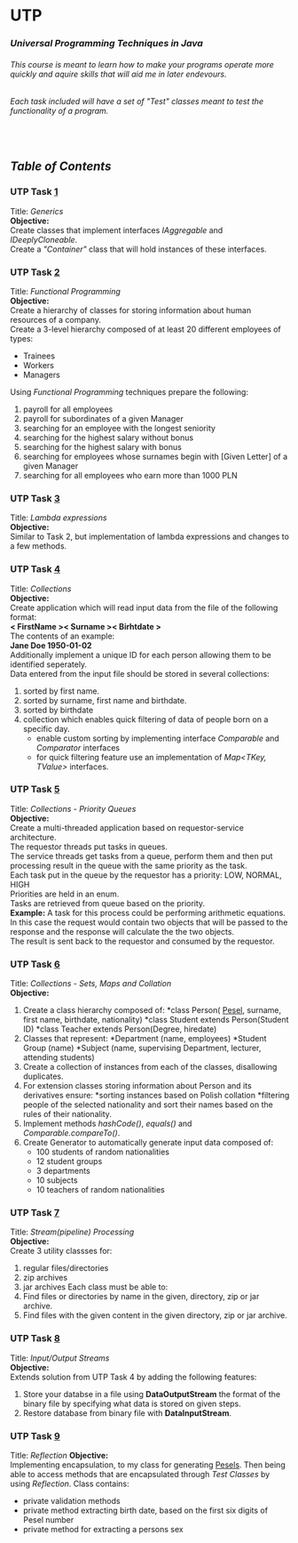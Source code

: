 # UTP
### *Universal Programming Techniques in Java*
###### This course is meant to learn how to make your programs operate more quickly and aquire skills that will aid me in later endevours.
###### Each task included will have a set of "Test" classes meant to test the functionality of a program. 
</br>



## ***Table of Contents***
### **UTP Task** [1](https://github.com/patjagielski/UTP/tree/master/UTP_1/UTP/src)
Title: *Generics* </br>
**Objective:**</br>
Create classes that implement interfaces *IAggregable* and *IDeeplyCloneable*.</br>
Create a *"Container"* class that will hold instances of these interfaces.
    
 ### **UTP Task** [2](https://github.com/patjagielski/UTP/tree/master/UTP_2/UTP_Task2)
 Title: *Functional Programming* </br>
 **Objective:**</br>
Create a hierarchy of classes for storing information about human resources of a company.</br>
Create a 3-level hierarchy composed of at least 20 different employees of types:</br>
* Trainees
* Workers
* Managers</br>

Using *Functional Programming* techniques prepare the following:
 1. payroll for all employees
 2. payroll for subordinates of a given Manager
 3. searching for an employee with the longest seniority
 4. searching for the highest salary without bonus 
 5. searching for the highest salary with bonus
 6. searching for employees whose surnames begin with [Given Letter] of a given Manager
 7. searching for all employees who earn more than 1000 PLN

 ### **UTP Task** [3](https://github.com/patjagielski/UTP/tree/master/UTP_3/UTP_Task3/src/com/company)
 Title: *Lambda expressions* </br>
 **Objective:**</br>
 Similar to Task 2, but implementation of lambda expressions and changes to a few methods.

 ### **UTP Task** [4](https://github.com/patjagielski/UTP/tree/master/UTP_4/UTP_4/src)
 Title: *Collections*</br>
 **Objective:**</br>
Create application which will read input data from the file of the following format: </br>
**< FirstName >< Surname >< Birhtdate >** </br>
The contents of an example:</br>
**Jane Doe 1950-01-02**</br>
Additionally implement a unique ID for each person allowing them to be identified seperately.</br>
Data entered from the input file should be stored in several collections: </br>

1. sorted by first name.
2. sorted by surname, first name and birthdate.
3. sorted by birthdate
4. collection which enables quick filtering of data of people born on a specific day.
    * enable custom sorting by implementing interface *Comparable<TValue>* and *Comparator<TValue>* interfaces 
    * for quick filtering feature use an implementation of *Map<TKey, TValue>* interfaces.
  
 ### **UTP Task** [5](https://github.com/patjagielski/UTP/tree/master/UTP_5/UTP_5)
 Title: *Collections - Priority Queues*</br>
 **Objective:**</br>
Create a multi-threaded application based on requestor-service architecture.</br>
The requestor threads put tasks in queues.</br>
The service threads get tasks from a queue, perform them and then put processing result in the queue with the same priority as the task.</br>
Each task put in the queue by the requestor has a priority: LOW, NORMAL, HIGH</br>
Priorities are held in an enum.</br>
Tasks are retrieved from queue based on the priority.</br>
**Example:**
A task for this process could be performing arithmetic equations. In this case the request would contain two objects that will be passed to the response and the response will calculate the the two objects.</br>
The result is sent back to the requestor and consumed by the requestor.


 ### **UTP Task** [6](https://github.com/patjagielski/UTP/tree/master/UTP_6/UTP_6/src)
Title: *Collections - Sets, Maps and Collation*</br>
 **Objective:**</br>
1. Create a class hierarchy composed of:
    *class Person( [Pesel](https://en.wikipedia.org/wiki/PESEL), surname, first name, birthdate, nationality)
    *class Student extends Person(Student ID)
    *class Teacher extends Person(Degree, hiredate)
2. Classes that represent:
    *Department (name, employees)
    *Student Group (name)
    *Subject (name, supervising Department, lecturer, attending students)
3. Create a collection of instances from each of the classes, disallowing duplicates.
4. For extension classes storing information about Person and its derivatives ensure:
    *sorting instances based on Polish collation
    *filtering people of the selected nationality and sort their names based on the rules of their nationality.
5. Implement methods *hashCode()*, *equals()* and *Comparable.compareTo()*.
6. Create Generator to automatically generate input data composed of:
    * 100 students of random nationalities
    * 12 student groups
    * 3 departments
    * 10 subjects
    * 10 teachers of random nationalities
    
 ### **UTP Task** [7](https://github.com/patjagielski/UTP/tree/master/UTP_7/UTP_7/src)
 Title: *Stream(pipeline) Processing*</br>
 **Objective:**</br>
Create 3 utility classses for:
1. regular files/directories
2. zip archives
3. jar archives
Each class must be able to:
1. Find files or directories by name in the given, directory, zip or jar archive.
2. Find files with the given content in the given directory, zip or jar archive.

 ### **UTP Task** [8](https://github.com/patjagielski/UTP/tree/master/UTP_8/UTP_8/src)
 Title: *Input/Output Streams*</br>
 **Objective:**</br>
Extends solution from UTP Task 4 by adding the following features:
1. Store your databse in a file using **DataOutputStream** the format of the binary file by specifying what data is stored on given steps.
2. Restore database from binary file with **DataInputStream**.

 ### **UTP Task** [9](http://github.com)
 Title: *Reflection*
 **Objective:**</br>
 Implementing encapsulation, to my class for generating [Pesels](https://en.wikipedia.org/wiki/PESEL).
 Then being able to access methods that are encapsulated through *Test Classes* by using *Reflection*.
 Class contains:
 * private validation methods
 * private method extracting birth date, based on the first six digits of Pesel number
 * private method for extracting a persons sex

